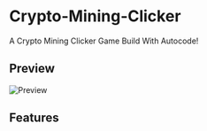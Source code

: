 # Crypto-Mining-Clicker

A Crypto Mining Clicker Game Build With Autocode! 

## Preview

![Preview](https://github.com/Abhay557/Crypto-Mining-Clicker)

## Features
